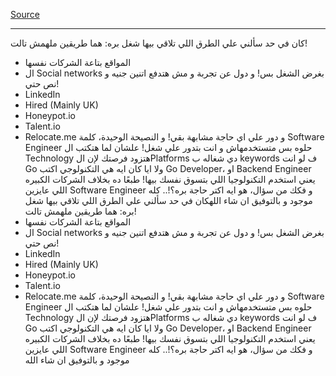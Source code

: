 [Source](https://www.facebook.com/groups/egyptian.geeks/posts/5709829632390031/)

___

كان في حد سألني علي الطرق اللي تلاقي بيها شغل بره:
هما طريقين ملهمش تالت!
- المواقع بتاعة الشركات نفسها
- ال Social networks بغرض الشغل بس!
و دول عن تجربة و مش هتدفع اتنين جنيه و نص حتي!
- LinkedIn 
- Hired (Mainly UK) 
- Honeypot.io
- Talent.io
- Relocate.me
و دور علي اي حاجة مشابهة بقي!
و النصيحة الوحيدة، كلمة Software Engineer حلوه
بس متستخدمهاش و انت بتدور علي شغل!
علشان لما هتكتب ال Technology هتزود فرصتك 
لإن الPlatforms دي شغاله ب keywords 
ف لو انت Go ولا ايا كان ايه هي التكنولوجي
اكتب Go Developer، او Backend Engineer 
يعني استخدم التكنولوجيا اللي بتسوق نفسك بيها!
طبعًا ده بخلاف الشركات الكبيره اللي عايزين Software Engineer 
و فكك من سؤال، هو ايه اكتر حاجة بره؟!.. كله موجود
و بالتوفيق ان شاء اللهكان في حد سألني علي الطرق اللي تلاقي بيها شغل بره:
هما طريقين ملهمش تالت!
- المواقع بتاعة الشركات نفسها
- ال Social networks بغرض الشغل بس!
و دول عن تجربة و مش هتدفع اتنين جنيه و نص حتي!
- LinkedIn 
- Hired (Mainly UK) 
- Honeypot.io
- Talent.io
- Relocate.me
و دور علي اي حاجة مشابهة بقي!
و النصيحة الوحيدة، كلمة Software Engineer حلوه
بس متستخدمهاش و انت بتدور علي شغل!
علشان لما هتكتب ال Technology هتزود فرصتك 
لإن الPlatforms دي شغاله ب keywords 
ف لو انت Go ولا ايا كان ايه هي التكنولوجي
اكتب Go Developer، او Backend Engineer 
يعني استخدم التكنولوجيا اللي بتسوق نفسك بيها!
طبعًا ده بخلاف الشركات الكبيره اللي عايزين Software Engineer 
و فكك من سؤال، هو ايه اكتر حاجة بره؟!.. كله موجود
و بالتوفيق ان شاء الله